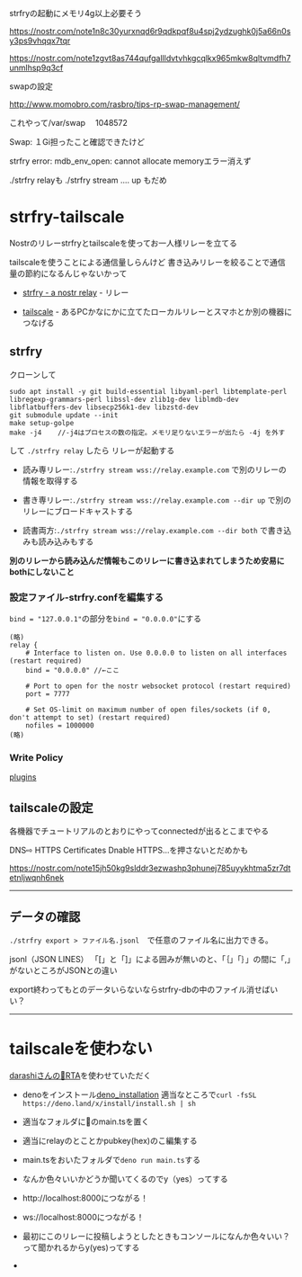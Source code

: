 strfryの起動にメモリ4g以上必要そう

https://nostr.com/note1n8c30yurxnqd6r9qdkpqf8u4spj2ydzughk0j5a66n0sy3ps9vhqqx7tqr

https://nostr.com/note1zgvt8as744qufgallldvtvhkgcqlkx965mkw8qltvmdfh7unmlhsp9q3cf

swapの設定

http://www.momobro.com/rasbro/tips-rp-swap-management/

これやって/var/swap 　1048572

Swap: １Gi担ったこと確認できたけど

strfry error: mdb_env_open: cannot allocate memoryエラー消えず

./strfry relayも
./strfry stream .... up もだめ


# strfry-tailscale
Nostrのリレーstrfryとtailscaleを使ってお一人様リレーを立てる

tailscaleを使うことによる通信量しらんけど
書き込みリレーを絞ることで通信量の節約になるんじゃないかって


- [strfry - a nostr relay](https://github.com/hoytech/strfry) - リレー

- [tailscale](https://tailscale.com/) - あるPCかなにかに立てたローカルリレーとスマホとか別の機器につなげる


## strfry

クローンして
```
sudo apt install -y git build-essential libyaml-perl libtemplate-perl libregexp-grammars-perl libssl-dev zlib1g-dev liblmdb-dev libflatbuffers-dev libsecp256k1-dev libzstd-dev
git submodule update --init
make setup-golpe
make -j4    //-j4はプロセスの数の指定。メモリ足りないエラーが出たら -4j を外す
```
して
`./strfry relay`
したら
リレーが起動する

- 読み専リレー:`./strfry stream wss://relay.example.com`
で別のリレーの情報を取得する

- 書き専リレー:`./strfry stream wss://relay.example.com --dir up`
で別のリレーにブロードキャストする

- 読書両方:`./strfry stream wss://relay.example.com --dir both`
で書き込みも読み込みもする

**別のリレーから読み込んだ情報もこのリレーに書き込まれてしまうため安易にbothにしないこと**



### 設定ファイル-strfry.confを編集する

`bind = "127.0.0.1"`の部分を`bind = "0.0.0.0"`にする

```
(略)
relay {
    # Interface to listen on. Use 0.0.0.0 to listen on all interfaces (restart required)
    bind = "0.0.0.0" //←ここ

    # Port to open for the nostr websocket protocol (restart required)
    port = 7777

    # Set OS-limit on maximum number of open files/sockets (if 0, don't attempt to set) (restart required)
    nofiles = 1000000
(略)
```

### Write Policy
[plugins](https://github.com/hoytech/strfry/blob/master/docs/plugins.md)

## tailscaleの設定
各機器でチュートリアルのとおりにやってconnectedが出るとこまでやる

DNS⇨
HTTPS Certificates Dnable HTTPS...を押さないとだめかも

https://nostr.com/note15jh50kg9slddr3ezwashp3phunej785uyykhtma5zr7dtetnljwqnh6nek


----
## データの確認
``./strfry export > ファイル名.jsonl``　で任意のファイル名に出力できる。

jsonl（JSON LINES）
「[」と「]」による囲みが無いのと、「｛」「｝」の間に「,」がないところがJSONとの違い

export終わってもとのデータいらないならstrfry-dbの中のファイル消せばいい？


----------
# tailscaleを使わない
[darashiさんの🥦RTA](https://gist.github.com/darashi/0173182e2740a56985a871440c465df2)を使わせていただく

- denoをインストール[deno_installation](https://deno.land/manual@v1.35.3/getting_started/installation)
  適当なところで```curl -fsSL https://deno.land/x/install/install.sh | sh```

- 適当なフォルダに🥦のmain.tsを置く

- 適当にrelayのとことかpubkey(hex)のこ編集する

- main.tsをおいたフォルダで```deno run main.ts```する

- なんか色々いいかどうか聞いてくるのでy（yes）ってする

- http://localhost:8000につながる！

- ws://localhost:8000につながる！

- 最初にこのリレーに投稿しようとしたときもコンソールになんか色々いい？って聞かれるからy(yes)ってする

- 
